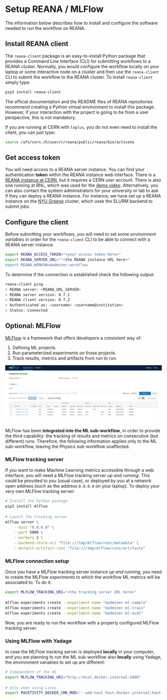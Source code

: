 # Setup REANA / MLFlow

The information below describes how to install and configure the software needed to run the workflow on REANA.


## Install REANA client
The `reana-client` package is an easy-to-install Python package that provides a Command Line Interface (CLI) for
submitting workflows to a REANA cluster. Normally, you would configure the workflow locally on your laptop or
some interactive node on a cluster and then use the `reana-client` CLI to submit the workflow to the REANA cluster.
To install `reana-client` simply type:

```bash
pip3 install reana-client
```

The official documentation and the README files of REANA repositories recommend creating a Python virtual environment
to install this package. However, if your interaction with the project is going to be from a user perspective,
this is not mandatory.

If you are running at CERN with `lxplus`, you do not even need to install the client, you can just type:

```bash
source /afs/cern.ch/user/r/reana/public/reana/bin/activate
```


## Get access token
You will need access to a REANA server instance. You can find your authentication **token** within the REANA instance web interface.
There is a [REANA instance at CERN][reana-instance-cern], but it requires a CERN user account. There is also one running at BNL,
which was used for the [demo video][tutorial-section-demo]. Alternatively, you can also contact the system administrators
for your university or lab to ask if they can deploy a REANA instance. For instance, we have set up a REANA instance
on the [NYU Greene][nyu-cluster-greene] cluster, which uses the SLURM backend to submit jobs.


## Configure the client
Before submitting your workflows, you will  need to set some _environment variables_ in order for the `reana-client` CLI
to be able to connect with a REANA server instance.

```bash
export REANA_ACCESS_TOKEN="<your access token here>"
export REANA_SERVER_URL=""<the REANA instance URL here>"
export REANA_WORKON=madminer-workflow
```

To determine if the connection is established check the following output:

```bash
reana-client ping
> REANA server: <REANA_URL_SERVER>
> REANA server version: 0.7.1
> REANA client version: 0.7.2
> Authenticated as: <username> <username@institution>
> Status: Connected
```


## Optional: MLFlow
[MLFlow][mlflow-web] is a framework that offers developers a consistent way of:

1. Defining ML projects.
2. Run parameterized experiments on those projects.
3. Track results, metrics and artifacts from run to run.

![MLFlow UI experiments](images/mlflow-ui-experiments.png)

MLFlow has been **integrated into the ML sub-workflow**, in order to provide the third capability: the tracking of results
and metrics on consecutive (but different) runs. Therefore, the following information applies only to the ML sub-workflow,
leaving the Physics sub-workflow unaffected.


### MLFlow tracking server
If you want to make Machine Learning metrics accessible through a web interface, you will need a MLFlow tracking server _up and running_.
This could be provided to you (usual case), or deployed by you at a network open address (such as the address `0.0.0.0` on your laptop).
To deploy your very own MLFlow tracking server:

```bash
# Install the Python package
pip3 install mlflow

# Launch the tracking server
mlflow server \
    --host "0.0.0.0" \
    --port 5000 \
    --workers 2 \
    --backend-store-uri "file:///tmp/mlflow/runs/metadata" \
    --default-artifact-root "file:///tmp/mlflow/runs/artifacts"
```


### MLFlow connection setup
Once you have a MLFlow tracking server instance _up and running_, you need to create the MLFlow _experiments_ to which
the workflow ML metrics will be associated to. To do it:

```bash
export MLFLOW_TRACKING_URI="<the tracking server URL here>"

mlflow experiments create --experiment-name "madminer-ml-sample"
mlflow experiments create --experiment-name "madminer-ml-train"
mlflow experiments create --experiment-name "madminer-ml-eval"
```

Now, you are ready to run the workflow with a properly configured MLFlow tracking server.


### Using MLFlow with Yadage
In case the MLFlow tracking server is deployed **locally** in your computer, and you are planning
to run the ML sub-workflow also **locally** using Yadage, the environment variables to set up are different:

```bash
# Independent of the OS
export MLFLOW_TRACKING_URI="http://host.docker.internal:5000"

# Only when using Linux
export PACKTIVITY_DOCKER_CMD_MOD="--add-host host.docker.internal:host-gateway"
```


[mlflow-web]: https://mlflow.org
[nyu-cluster-greene]: https://www.nyu.edu/research/navigating-research-technology/nyu-greene.html
[reana-instance-cern]: https://reana.cern.ch
[tutorial-section-demo]: ../tutorial/1_video.md
